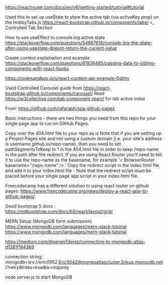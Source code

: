 https://reactrouter.com/docs/en/v6/getting-started/tutorial#tutorial

Used this to set up useState to store the active tab (via activeKey prop) on the HobbyTabs.js 
https://react-bootstrap.github.io/components/tabs/ <_ Controlled Tab Section

How to use useEffect to console.log active state https://stackoverflow.com/questions/54867616/console-log-the-state-after-using-usestate-doesnt-return-the-current-value


Create context explaination and example https://stackoverflow.com/questions/61836485/passing-data-to-sibling-components-with-react-hooks

https://codesandbox.io/s/react-context-api-example-0ghhy

 Used Controlled Carousel guide from https://react-bootstrap.github.io/components/carousel/
Read https://w3collective.com/tab-component-react/ for tab active index

From: https://github.com/rafgraph/spa-github-pages

Basic instructions - there are two things you need from this repo for your single page app to run on GitHub Pages.

Copy over the 404.html file to your repo as is
Note that if you are setting up a Project Pages site and not using a custom domain (i.e. your site's address is username.github.io/repo-name), then you need to set pathSegmentsToKeep to 1 in the 404.html file in order to keep /repo-name in the path after the redirect. If you are using React Router you'll need to tell it to use the repo-name as the basename, for example '< BrowserRouter basename="/repo-name" />.'
Copy the redirect script in the index.html file and add it to your index.html file - Note that the redirect script must be placed before your single page app script in your index.html file.  


Freecodecamp has a different solution to using react router on github pages: https://www.freecodecamp.org/news/deploy-a-react-app-to-github-pages/


Good bootstrap 5 docs : https://mdbootstrap.com/docs/b5/react/layout/grid/

MERN Setup (MongoDB form submission) https://www.mongodb.com/languages/mern-stack-tutorial
https://www.mongodb.com/languages/mern-stack-tutorial

https://medium.com/@sergio13prez/connecting-to-mongodb-atlas-d1381f184369

connection string: mongodb+srv://eric0952:Eric5042@mongoatlascluster.5nkuq.mongodb.net/?retryWrites=true&w=majority

node server.js to start MongoDB